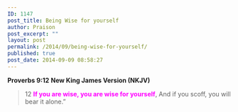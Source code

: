 ```yaml
---
ID: 1147
post_title: Being Wise for yourself
author: Praison
post_excerpt: ""
layout: post
permalink: /2014/09/being-wise-for-yourself/
published: true
post_date: 2014-09-09 08:58:27
---
```

<strong>Proverbs 9:12</strong>
<strong> New King James Version (NKJV)</strong>
<blockquote>12 <span style="color: #ff00ff;"><strong>If you are wise, you are wise for yourself</strong></span>,
And if you scoff, you will bear it alone.”</blockquote>